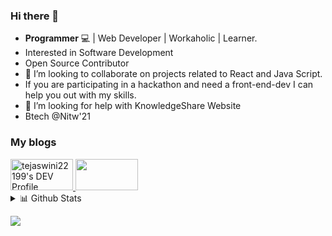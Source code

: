 ### Hi there 👋

<!--
**tejaswini22199/tejaswini22199** is a ✨ _special_ ✨ repository because its `README.md` (this file) appears on your GitHub profile.

Here are some ideas to get you started:-->
- <strong>Programmer</strong> :computer: | Web Developer | Workaholic | Learner. 
- Interested in Software Development
- Open Source Contributor
-  👯 I’m looking to collaborate on projects related to React and Java Script.
- If you are participating in a hackathon and need a front-end-dev I can help you out with my skills.
- 🤔 I’m looking for help with KnowledgeShare Website
- Btech @Nitw'21
### My blogs
 <a href="https://dev.to/tejaswini22199">
  <img src="https://d2fltix0v2e0sb.cloudfront.net/dev-badge.svg" alt="tejaswini22199's DEV Profile" height="50" width="100">
 </a>
 <a href="https://medium.com/@powercoder1">
 <img src="https://cdn-images-1.medium.com/max/800/1*uLuWzCXfq2rt1t_TkuLB8A.png" height="50" width="100">
 </a>

<details>
<summary>📊 Github Stats</summary>

<p align="center"> <img src="https://github-readme-stats.vercel.app/api?username=tejaswini22199&show_icons=true&theme=vision-friendly-dark" alt="PowerCoder | Stats" />
 
<p align="center"><img src="https://github-readme-stats.vercel.app/api/top-langs/?username=tejaswini22199&layout=compact&theme=vision-friendly-dark" width="350" height="250" >
</div>

</details>

![](https://visitor-badge.glitch.me/badge?page_id=tejaswini22199.tejaswini22199)



<!--
<!--
- 👯 I’m looking to collaborate on ...

- 💬 Ask me about ...

- 😄 Pronouns: ...
- ⚡ Fun fact: ...

-->
